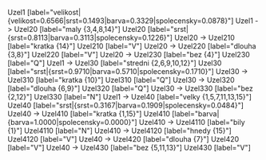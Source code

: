Uzel1 [label="velikost|{velikost=0.6566|srst=0.1493|barva=0.3329|spolecensky=0.0878}"]
Uzel1 -> Uzel20 [label="maly {3,4,8,14}"]
Uzel20 [label="srst|{srst=0.8113|barva=0.3113|spolecensky=0.1226}"]
Uzel20 -> Uzel210 [label="kratka {14}"]
Uzel210 [label="V"]
Uzel20 -> Uzel220 [label="dlouha {3,8}"]
Uzel220 [label="V"]
Uzel20 -> Uzel230 [label="bez {4}"]
Uzel230 [label="Q"]
Uzel1 -> Uzel30 [label="stredni {2,6,9,10,12}"]
Uzel30 [label="srst|{srst=0.9710|barva=0.5710|spolecensky=0.1710}"]
Uzel30 -> Uzel310 [label="kratka {10}"]
Uzel310 [label="Q"]
Uzel30 -> Uzel320 [label="dlouha {6,9}"]
Uzel320 [label="Q"]
Uzel30 -> Uzel330 [label="bez {2,12}"]
Uzel330 [label="N"]
Uzel1 -> Uzel40 [label="velky {1,5,7,11,13,15}"]
Uzel40 [label="srst|{srst=0.3167|barva=0.1909|spolecensky=0.0484}"]
Uzel40 -> Uzel410 [label="kratka {1,15}"]
Uzel410 [label="barva|{barva=1.0000|spolecensky=0.0000}"]
Uzel410 -> Uzel4110 [label="bily {1}"]
Uzel4110 [label="N"]
Uzel410 -> Uzel4120 [label="hnedy {15}"]
Uzel4120 [label="V"]
Uzel40 -> Uzel420 [label="dlouha {7}"]
Uzel420 [label="V"]
Uzel40 -> Uzel430 [label="bez {5,11,13}"]
Uzel430 [label="V"]

